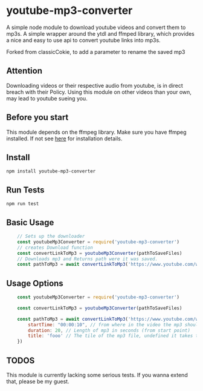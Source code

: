 # youtube-mp3-converter 
A simple node module to download youtube videos and convert them to mp3s.
A simple wrapper around the ytdl and ffmped library, which provides a nice and easy to use api to convert youtube links into mp3s. 

Forked from classicCokie, to add a parameter to rename the saved mp3

## Attention
Downloading videos or their respective audio from youtube, is in direct breach with their Policy. 
Using this module on other videos than your own, may lead to youtube sueing you. 

## Before you start
This module depends on the ffmpeg library. Make sure you have ffmpeg installed. If not see [here](https://github.com/fluent-ffmpeg/node-fluent-ffmpeg) for installation details.

## Install
```npm install youtube-mp3-converter```

## Run Tests
```npm run test```

## Basic Usage
```js
    // Sets up the downloader
    const youtubeMp3Converter = require('youtube-mp3-converter')
    // creates Download function
    const convertLinkToMp3 = youtubeMp3Converter(pathToSaveFiles)
    // Downloads mp3 and Returns path were it was saved.
    const pathToMp3 = await convertLinkToMp3('https://www.youtube.com/watch?v=_cyND_1y1k0')
```

## Usage Options
```js
    const youtubeMp3Converter = require('youtube-mp3-converter')

    const convertLinkToMp3 = youtubeMp3Converter(pathToSaveFiles)

    const pathToMp3 = await convertLinkToMp3('https://www.youtube.com/watch?v=_cyND_1y1k0', {
        startTime: "00:00:10", // from where in the video the mp3 should start
        duration: 20, // Length of mp3 in seconds (from start point)
        title: 'fooo' // The tile of the mp3 file, undefined it takes the youtube title
    })
```


## TODOS
This module is currently lacking some serious tests. If you wanna extend that, please be my guest.


